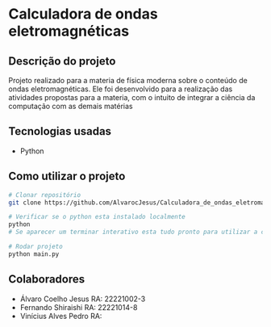# Calculadora de ondas eletromagnéticas

## Descrição do projeto
Projeto realizado para a materia de física moderna sobre o conteúdo de ondas eletromagnéticas. Ele foi desenvolvido para a realização das atividades propostas para a materia, com o intuito de integrar a ciência da computação com as demais matérias

## Tecnologias usadas
- Python

## Como utilizar o projeto

```bash
# Clonar repositório
git clone https://github.com/AlvarocJesus/Calculadora_de_ondas_eletromagneticas.git

# Verificar se o python esta instalado localmente
python
# Se aparecer um terminar interativo esta tudo pronto para utilizar a calculadora

# Rodar projeto
python main.py
```

## Colaboradores
- Álvaro Coelho Jesus RA: 22221002-3
- Fernando Shiraishi RA: 22221014-8
- Vinícius Alves Pedro RA: 